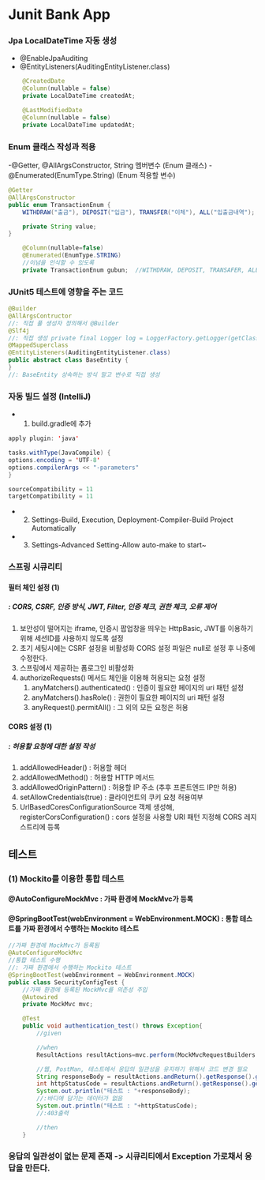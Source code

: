 # Junit Bank App

### Jpa LocalDateTime 자동 생성
- @EnableJpaAuditing
- @EntityListeners(AuditingEntityListener.class)


```java
    @CreatedDate
    @Column(nullable = false)
    private LocalDateTime createdAt;

    @LastModifiedDate
    @Column(nullable = false)
    private LocalDateTime updatedAt;
```

### Enum 클래스 작성과 적용
-@Getter, @AllArgsConstructor, String 멤버변수 (Enum 클래스)
-@Enumerated(EnumType.String) (Enum 적용할 변수)
```java
@Getter
@AllArgsConstructor
public enum TransactionEnum {
    WITHDRAW("출금"), DEPOSIT("입금"), TRANSFER("이체"), ALL("입출금내역");

    private String value;
}
```

```java
    @Column(nullable=false)
    @Enumerated(EnumType.STRING)
    //이넘을 인식할 수 있도록
    private TransactionEnum gubun;  //WITHDRAW, DEPOSIT, TRANSAFER, ALL 
```

### JUnit5 테스트에 영향을 주는 코드
```java
@Builder
@AllArgsContructor
//: 직접 풀 생성자 정의해서 @Builder 
@Slf4j
//: 직접 생성 private final Logger log = LoggerFactory.getLogger(getClass());
@MappedSuperclass
@EntityListeners(AuditingEntityListener.class)
public abstract class BaseEntity {
}
//: BaseEntity 상속하는 방식 말고 변수로 직접 생성
```


### 자동 빌드 설정 (IntelliJ)

- 1. build.gradle에 추가
```java
apply plugin: 'java'

tasks.withType(JavaCompile) {
options.encoding = 'UTF-8'
options.compilerArgs << "-parameters"
}

sourceCompatibility = 11
targetCompatibility = 11

```
- 2. Settings-Build, Execution, Deployment-Compiler-Build Project Automatically

- 3. Settings-Advanced Setting-Allow auto-make to start~

### 스프링 시큐리티

#### 필터 체인 설정 (1)
##### : CORS, CSRF, 인증 방식, JWT, Filter, 인증 체크, 권한 체크, 오류 제어
1. 보안성이 떨어지는 iframe, 인증시 팝업창을 띄우는 HttpBasic, JWT를 이용하기 위해 세션ID를 사용하지 않도록 설정
2. 초기 세팅시에는 CSRF 설정을 비활성화 CORS 설정 파일은 null로 설정 후 나중에 수정한다.
3. 스프링에서 제공하는 폼로그인 비활성화
4. authorizeRequests() 메서드 체인을 이용해 허용되는 요청 설정
   1. anyMatchers().authenticated() : 인증이 필요한 페이지의 uri 패턴 설정
   2. anyMatchers().hasRole() : 권한이 필요한 페이지의 uri 패턴 설정
   3. anyRequest().permitAll() : 그 외의 모든 요청은 허용


#### CORS 설정 (1)
##### : 허용할 요청에 대한 설정 작성
1. addAllowedHeader() : 허용할 헤더
2. addAllowedMethod() : 허용할 HTTP 메서드
3. addAllowedOriginPattern() : 허용할 IP 주소 (추후 프론트엔드 IP만 허용)
4. setAllowCredentials(true) : 클라이언트의 쿠키 요청 허용여부
5. UrlBasedCoresConfigurationSource 객체 생성해, registerCorsConfiguration() : cors 설정을 사용할 URI 패턴 지정해 CORS 레지스트리에 등록



## 테스트
### (1) Mockito를 이용한 통합 테스트
#### @AutoConfigureMockMvc : 가짜 환경에 MockMvc가 등록 
#### @SpringBootTest(webEnvironment = WebEnvironment.MOCK) : 통합 테스트를 가짜 환경에서 수행하는 Mockito 테스트

```java
//가짜 환경에 MockMvc가 등록됨
@AutoConfigureMockMvc
//통합 테스트 수행
//: 가짜 환경에서 수행하는 Mockito 테스트
@SpringBootTest(webEnvironment = WebEnvironment.MOCK)
public class SecurityConfigTest {
    //가짜 환경에 등록된 MockMvc를 의존성 주입
    @Autowired
    private MockMvc mvc;

    @Test
    public void authentication_test() throws Exception{
        //given

        //when
        ResultActions resultActions=mvc.perform(MockMvcRequestBuilders.get(("/api/s/hello")));

        //웹, PostMan, 테스트에서 응답의 일관성을 유지하기 위해서 코드 변경 필요
        String responseBody = resultActions.andReturn().getResponse().getContentAsString();
        int httpStatusCode = resultActions.andReturn().getResponse().getStatus();
        System.out.println("테스트 : "+responseBody);
        //:바디에 담기는 데이터가 없음
        System.out.println("테스트 : "+httpStatusCode);
        //:403출력

        //then
    }
```
### 응답의 일관성이 없는 문제 존재 -> 시큐리티에서 Exception 가로채서 응답을 만든다.
